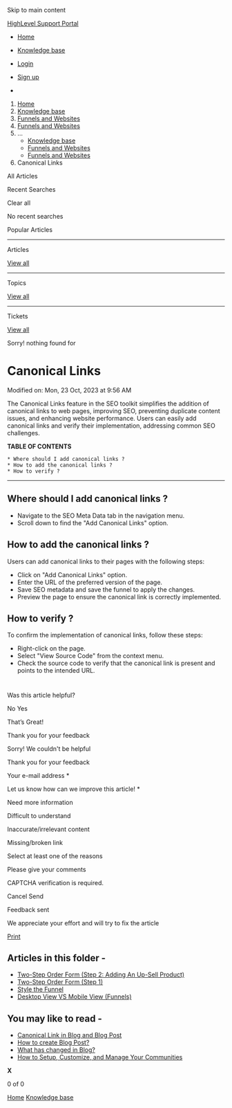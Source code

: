 Skip to main content

[ HighLevel Support Portal ](https://help.gohighlevel.com)

  * [ Home ](/support/home)
  * [ Knowledge base ](/support/solutions)

  * [Login](/support/login)
  * [Sign up](/support/signup)
  * 

  1. [Home](/support/home)
  2. [Knowledge base](/support/solutions)
  3. [Funnels and Websites](/support/solutions/155000000128)
  4. [Funnels and Websites](/support/solutions/folders/48000666011)
  5. ... 
     * [Knowledge base](/support/solutions)
     * [Funnels and Websites](/support/solutions/155000000128)
     * [Funnels and Websites](/support/solutions/folders/48000666011)
  6. Canonical Links

All  Articles 

Recent Searches

Clear all

No recent searches

Popular Articles

* * *

Articles

[View all](/support/search/solutions)

* * *

Topics

[View all](/support/search/topics)

* * *

Tickets

[View all](/support/search/tickets)

Sorry! nothing found for   

# Canonical Links

Modified on: Mon, 23 Oct, 2023 at 9:56 AM

The Canonical Links feature in the SEO toolkit simplifies the addition of canonical links to web pages, improving SEO, preventing duplicate content issues, and enhancing website performance. Users can easily add canonical links and verify their implementation, addressing common SEO challenges.

**TABLE OF CONTENTS**

    * Where should I add canonical links ?
    * How to add the canonical links ?
    * How to verify ?

* * *

## Where should I add canonical links ?

  * Navigate to the SEO Meta Data tab in the navigation menu.
  * Scroll down to find the "Add Canonical Links" option.

## How to add the canonical links ?

Users can add canonical links to their pages with the following steps:

  * Click on "Add Canonical Links" option.
  * Enter the URL of the preferred version of the page.
  * Save SEO metadata and save the funnel to apply the changes.
  * Preview the page to ensure the canonical link is correctly implemented.

## How to verify ?

To confirm the implementation of canonical links, follow these steps:

  * Right-click on the page.
  * Select "View Source Code" from the context menu.
  * Check the source code to verify that the canonical link is present and points to the intended URL.

#   

Was this article helpful?

No  Yes 

That’s Great!

Thank you for your feedback

Sorry! We couldn't be helpful

Thank you for your feedback

Your e-mail address *

Let us know how can we improve this article! *

Need more information 

Difficult to understand 

Inaccurate/irrelevant content 

Missing/broken link 

Select at least one of the reasons 

Please give your comments 

CAPTCHA verification is required. 

Cancel  Send 

Feedback sent

We appreciate your effort and will try to fix the article

[Print](javascript:print\(\))

## Articles in this folder -

  * [Two-Step Order Form (Step 2: Adding An Up-Sell Product)](/support/solutions/articles/48000980306-two-step-order-form-step-2-adding-an-up-sell-product-)
  * [Two-Step Order Form (Step 1)](/support/solutions/articles/48000980307-two-step-order-form-step-1-)
  * [Style the Funnel](/support/solutions/articles/48000980309-style-the-funnel)
  * [Desktop View VS Mobile View (Funnels)](/support/solutions/articles/48000980310-desktop-view-vs-mobile-view-funnels-)

## You may like to read -

  * [Canonical Link in Blog and Blog Post](/support/solutions/articles/155000002451-canonical-link-in-blog-and-blog-post)
  * [How to create Blog Post?](/support/solutions/articles/155000002450-how-to-create-blog-post-)
  * [What has changed in Blog?](/support/solutions/articles/155000002447-what-has-changed-in-blog-)
  * [How to Setup, Customize, and Manage Your Communities](/support/solutions/articles/155000000280-how-to-setup-customize-and-manage-your-communities)

**X**

0 of 0 []()

[Home](/support/home) [Knowledge base](/support/solutions)
